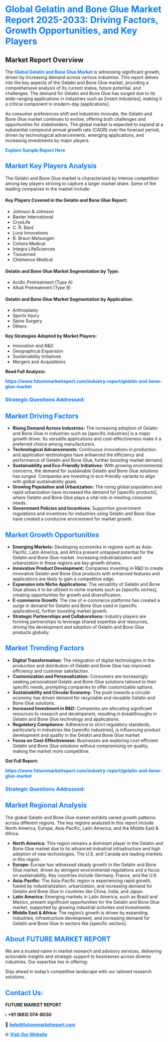 <h1 style="color: #007BFF;">Global Gelatin and Bone Glue Market Report 2025-2033: Driving Factors, Growth Opportunities, and Key Players</h1>

<section id="overview">
<h2>Market Report Overview</h2>
<p>The <a href="https://www.futuremarketreport.com/industry-report/gelatin-and-bone-glue-market" style="color: #007BFF; text-decoration: none;"><strong>Global Gelatin and Bone Glue Market</strong></a> is witnessing significant growth, driven by increasing demand across various industries. This report delves into the key aspects of the Gelatin and Bone Glue market, providing a comprehensive analysis of its current status, future potential, and challenges. The demand for Gelatin and Bone Glue has surged due to its wide-ranging applications in industries such as [insert industries], making it a critical component in modern-day [applications].</p>
<p>As consumer preferences shift and industries innovate, the Gelatin and Bone Glue market continues to evolve, offering both challenges and opportunities for stakeholders. The global market is expected to expand at a substantial compound annual growth rate (CAGR) over the forecast period, driven by technological advancements, emerging applications, and increasing investments by major players.</p>
</section>

<section id="overview">
<p><a href="https://www.futuremarketreport.com/request-sample/reportId=61726" style="color: #007BFF; text-decoration: none;"><strong>Explore Sample Report Here</strong></a></p>
</section>

<section id="key-players">
<h2 style="color: #007BFF;">Market Key Players Analysis</h2>
<p>The Gelatin and Bone Glue market is characterized by intense competition among key players striving to capture a larger market share. Some of the leading companies in the market include:</p>
<h4>Key Players Covered in the Gelatin and Bone Glue Report:</h4>
<ul><li>Johnson &amp; Johnson</li><li>Baxter International</li><li>CryoLife</li><li>C. R. Bard</li><li>Luna Innovations</li><li>B. Braun Melsungen</li><li>Cohera Medical</li><li>Integra LifeSciences</li><li>Tissuemed</li><li>Chemence Medical</li></ul>
<h4>Gelatin and Bone Glue Market Segmentation by Type:</h4>
<ul><li>Acidic Pretreatment (Type A)</li><li>Alkali Pretreatment (Type B)</li></ul>

<h4>Gelatin and Bone Glue Market Segmentation by Application:</h4>
<ul><li>Arthroplasty</li><li>Sports Injury</li><li>Spine Surgery</li><li>Others</li></ul>
<p><strong>Key Strategies Adopted by Market Players:</strong></p>
<ul>
<li>Innovation and R&D</li>
<li>Geographical Expansion</li>
<li>Sustainability Initiatives</li>
<li>Mergers and Acquisitions</li>
</ul>
</section>

<section>
<p><strong>Read Full Analysis: </strong></p><a href="https://www.futuremarketreport.com/industry-report/gelatin-and-bone-glue-market" style="color: #007BFF; text-decoration: none;"><strong>https://www.futuremarketreport.com/industry-report/gelatin-and-bone-glue-market</strong></a>
<h3 style="color: #007BFF;">Strategic Questions Addressed:</h3>
</section>

<section id="driving-factors">
<h2 style="color: #007BFF;">Market Driving Factors</h2>
<ul>
<li><strong>Rising Demand Across Industries:</strong> The increasing adoption of Gelatin and Bone Glue in industries such as [specific industries] is a major growth driver. Its versatile applications and cost-effectiveness make it a preferred choice among manufacturers.</li>
<li><strong>Technological Advancements:</strong> Continuous innovations in production and application technologies have enhanced the efficiency and performance of Gelatin and Bone Glue, further boosting market demand.</li>
<li><strong>Sustainability and Eco-Friendly Initiatives:</strong> With growing environmental concerns, the demand for sustainable Gelatin and Bone Glue solutions has surged. Companies are investing in eco-friendly variants to align with global sustainability goals.</li>
<li><strong>Growing Population and Urbanization:</strong> The rising global population and rapid urbanization have increased the demand for [specific products], where Gelatin and Bone Glue plays a vital role in meeting consumer needs.</li>
<li><strong>Government Policies and Incentives:</strong> Supportive government regulations and incentives for industries using Gelatin and Bone Glue have created a conducive environment for market growth.</li>
</ul>
</section>

<section id="growth-opportunities">
<h2 style="color: #007BFF;">Market Growth Opportunities</h2>
<ul>
<li><strong>Emerging Markets:</strong> Developing economies in regions such as Asia-Pacific, Latin America, and Africa present untapped potential for the Gelatin and Bone Glue market. Increasing industrialization and urbanization in these regions are key growth drivers.</li>
<li><strong>Innovative Product Development:</strong> Companies investing in R&D to create innovative Gelatin and Bone Glue products with enhanced features and applications are likely to gain a competitive edge.</li>
<li><strong>Expansion into Niche Applications:</strong> The versatility of Gelatin and Bone Glue allows it to be utilized in niche markets such as [specific niches], creating opportunities for growth and diversification.</li>
<li><strong>E-commerce Growth:</strong> The rise of e-commerce platforms has created a surge in demand for Gelatin and Bone Glue used in [specific applications], further boosting market growth.</li>
<li><strong>Strategic Partnerships and Collaborations:</strong> Industry players are forming partnerships to leverage shared expertise and resources, driving the development and adoption of Gelatin and Bone Glue products globally.</li>
</ul>
</section>

<section id="trending-factors">
<h2 style="color: #007BFF;">Market Trending Factors</h2>
<ul>
<li><strong>Digital Transformation:</strong> The integration of digital technologies in the production and distribution of Gelatin and Bone Glue has improved efficiency and customer satisfaction.</li>
<li><strong>Customization and Personalization:</strong> Consumers are increasingly seeking personalized Gelatin and Bone Glue solutions tailored to their specific needs, prompting companies to offer customizable options.</li>
<li><strong>Sustainability and Circular Economy:</strong> The push towards a circular economy has driven demand for recyclable and reusable Gelatin and Bone Glue solutions.</li>
<li><strong>Increased Investment in R&D:</strong> Companies are allocating significant resources to research and development, resulting in breakthroughs in Gelatin and Bone Glue technology and applications.</li>
<li><strong>Regulatory Compliance:</strong> Adherence to strict regulatory standards, particularly in industries like [specific industries], is influencing product development and quality in the Gelatin and Bone Glue market.</li>
<li><strong>Focus on Cost-Effectiveness:</strong> Businesses are exploring cost-efficient Gelatin and Bone Glue solutions without compromising on quality, making the market more competitive.</li>
</ul>
</section>

<section>
<p><strong>Get Full Report: </strong></p><a href="https://www.futuremarketreport.com/industry-report/gelatin-and-bone-glue-market" style="color: #007BFF; text-decoration: none;"><strong>https://www.futuremarketreport.com/industry-report/gelatin-and-bone-glue-market</strong></a>
<h3 style="color: #007BFF;">Strategic Questions Addressed:</h3>
</section>


<section id="regional-analysis">
<h2 style="color: #007BFF;">Market Regional Analysis</h2>
<p>The global Gelatin and Bone Glue market exhibits varied growth patterns across different regions. The key regions analyzed in this report include North America, Europe, Asia-Pacific, Latin America, and the Middle East & Africa:</p>
<ul>
<li><strong>North America:</strong> This region remains a dominant player in the Gelatin and Bone Glue market due to its advanced industrial infrastructure and high adoption of new technologies. The U.S. and Canada are leading markets in this region.</li>
<li><strong>Europe:</strong> Europe has witnessed steady growth in the Gelatin and Bone Glue market, driven by stringent environmental regulations and a focus on sustainability. Key countries include Germany, France, and the U.K.</li>
<li><strong>Asia-Pacific:</strong> The Asia-Pacific region is experiencing rapid growth, fueled by industrialization, urbanization, and increasing demand for Gelatin and Bone Glue in countries like China, India, and Japan.</li>
<li><strong>Latin America:</strong> Emerging markets in Latin America, such as Brazil and Mexico, present significant opportunities for the Gelatin and Bone Glue market, supported by growing industrial activities and investments.</li>
<li><strong>Middle East & Africa:</strong> The region’s growth is driven by expanding industries, infrastructure development, and increasing demand for Gelatin and Bone Glue in sectors like [specific sectors].</li>
</ul>
</section>

<footer>
<h2 style="color: #007BFF;">About FUTURE MARKET REPORT</h2>
<p>We are a trusted name in market research and advisory services, delivering actionable insights and strategic support to businesses across diverse industries. Our expertise lies in offering:</p>

<p>Stay ahead in today’s competitive landscape with our tailored research solutions.</p>

<h2 style="color: #007BFF;">Contact Us:</h2>
<p><strong>FUTURE MARKET REPORT</strong></p>
<p>📞 <strong>+91 (883) 074-8030</strong></p>
<p>📧 <strong><a href="mailto:help@futuremarketreport.com" style="color: #007BFF;">help@futuremarketreport.com</a></strong></p>
<p>🌐 <strong><a href="https://www.futuremarketreport.com/" style="color: #007BFF;">Visit Our Website</a></strong></p>
</footer>